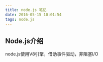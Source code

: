 ```yaml
---
title: node.js 笔记
date: 2016-05-15 10:01:54
tags: node.js
---
```

## Node.js介绍

node.js使用V8引擎，借助事件驱动，非阻塞I/O
